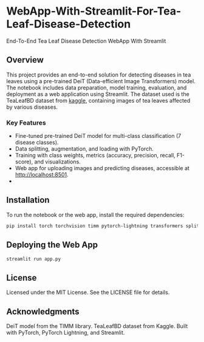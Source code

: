 # WebApp-With-Streamlit-For-Tea-Leaf-Disease-Detection
End-To-End Tea Leaf Disease Detection WebApp With Streamlit


## Overview
This project provides an end-to-end solution for detecting diseases in tea leaves using a pre-trained DeiT (Data-efficient Image Transformers) model. The notebook includes data preparation, model training, evaluation, and deployment as a web application using Streamlit. The dataset used is the TeaLeafBD dataset from [kaggle](https://www.kaggle.com/datasets/bmshahriaalam/tealeafbd-tea-leaf-disease-detection), containing images of tea leaves affected by various diseases.

### Key Features
- Fine-tuned pre-trained DeiT model for multi-class classification (7 disease classes).
- Data splitting, augmentation, and loading with PyTorch.
- Training with class weights, metrics (accuracy, precision, recall, F1-score), and visualizations.
- Web app for uploading images and predicting diseases, accessible at [http://localhost:8501](http://localhost:8501).
- 

## Installation
To run the notebook or the web app, install the required dependencies:

```bash
pip install torch torchvision timm pytorch-lightning transformers split-folders matplotlib seaborn scikit-learn streamlit
```
## Deploying the Web App
```bash
streamlit run app.py
```

## License
Licensed under the MIT License. See the LICENSE file for details.


## Acknowledgments
DeiT model from the TIMM library.
TeaLeafBD dataset from Kaggle.
Built with PyTorch, PyTorch Lightning, and Streamlit.
